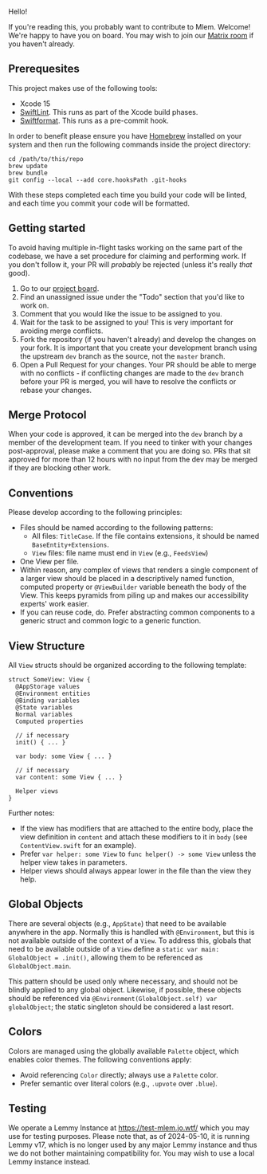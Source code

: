 Hello!

If you're reading this, you probably want to contribute to Mlem. Welcome! We're happy to have you on board. You may wish to join our [Matrix room](https://matrix.to/#/#mlemappspace:matrix.org) if you haven't already.

## Prerequesites

This project makes use of the following tools:

- Xcode 15
- [SwiftLint](https://github.com/realm/SwiftLint#swiftlint). This runs as part of the Xcode build phases.
- [Swiftformat](https://github.com/nicklockwood/SwiftFormat#what-is-this). This runs as a pre-commit hook.

In order to benefit please ensure you have [Homebrew](https://brew.sh) installed on your system and then run the following commands inside the project directory:

```
cd /path/to/this/repo
brew update
brew bundle
git config --local --add core.hooksPath .git-hooks
```

With these steps completed each time you build your code will be linted, and each time you commit your code will be formatted.

## Getting started

To avoid having multiple in-flight tasks working on the same part of the codebase, we have a set procedure for claiming and performing work. If you don't follow it, your PR will _probably_ be rejected (unless it's really _that_ good).

1. Go to our [project board](https://github.com/orgs/mlemgroup/projects/1/views/1).
2. Find an unassigned issue under the "Todo" section that you'd like to work on.
3. Comment that you would like the issue to be assigned to you.
4. Wait for the task to be assigned to you! This is very important for avoiding merge conflicts.
5. Fork the repository (if you haven't already) and develop the changes on your fork. It is important that you create your development branch using the upstream `dev` branch as the source, not the `master` branch.
6. Open a Pull Request for your changes. Your PR should be able to merge with no conflicts - if conflicting changes are made to the `dev` branch before your PR is merged, you will have to resolve the conflicts or rebase your changes.

## Merge Protocol

When your code is approved, it can be merged into the `dev` branch by a member of the development team. If you need to tinker with your changes post-approval, please make a comment that you are doing so. PRs that sit approved for more than 12 hours with no input from the dev may be merged if they are blocking other work.

## Conventions

Please develop according to the following principles:

- Files should be named according to the following patterns:
  - All files: `TitleCase`. If the file contains extensions, it should be named `BaseEntity+Extensions`.
  - `View` files: file name must end in `View` (e.g., `FeedsView`)
- One View per file.
- Within reason, any complex of views that renders a single component of a larger view should be placed in a descriptively named function, computed property or `@ViewBuilder` variable beneath the body of the View. This keeps pyramids from piling up and makes our accessibility experts' work easier.
- If you can reuse code, do. Prefer abstracting common components to a generic struct and common logic to a generic function.

## View Structure

All `View` structs should be organized according to the following template:

```
struct SomeView: View {
  @AppStorage values
  @Environment entities
  @Binding variables
  @State variables
  Normal variables
  Computed properties

  // if necessary
  init() { ... }

  var body: some View { ... }

  // if necessary
  var content: some View { ... }

  Helper views
}
```

Further notes:

- If the view has modifiers that are attached to the entire body, place the view definition in `content` and attach these modifiers to it in `body` (see `ContentView.swift` for an example).
- Prefer `var helper: some View` to `func helper() -> some View` unless the helper view takes in parameters.
- Helper views should always appear lower in the file than the view they help.

## Global Objects

There are several objects (e.g., `AppState`) that need to be available anywhere in the app. Normally this is handled with `@Environment`, but this is not available outside of the context of a `View`. To address this, globals that need to be available outside of a `View` define a `static var main: GlobalObject = .init()`, allowing them to be referenced as `GlobalObject.main`.

This pattern should be used only where necessary, and should not be blindly applied to any global object. Likewise, if possible, these objects should be referenced via `@Environment(GlobalObject.self) var globalObject`; the static singleton should be considered a last resort.

## Colors

Colors are managed using the globally available `Palette` object, which enables color themes. The following conventions apply:

- Avoid referencing `Color` directly; always use a `Palette` color.
- Prefer semantic over literal colors (e.g., `.upvote` over `.blue`).

## Testing

We operate a Lemmy Instance at https://test-mlem.jo.wtf/ which you may use for testing purposes. Please note that, as of 2024-05-10, it is running Lemmy v17, which is no longer used by any major Lemmy instance and thus we do not bother maintaining compatibility for. You may wish to use a local Lemmy instance instead.
